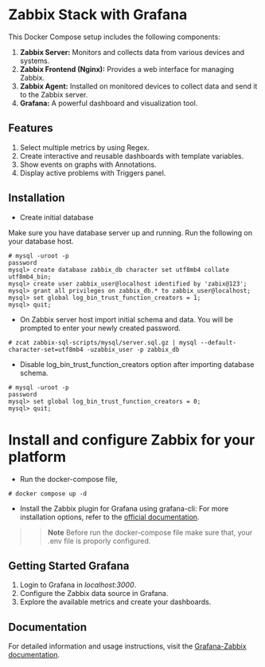 # Zabbix Stack with Grafana
This Docker Compose setup includes the following components:

1. **Zabbix Server:** Monitors and collects data from various devices and systems.
1. **Zabbix Frontend (Nginx):** Provides a web interface for managing Zabbix.
1. **Zabbix Agent:** Installed on monitored devices to collect data and send it to the Zabbix server.
1. **Grafana:** A powerful dashboard and visualization tool.

## Features
1. Select multiple metrics by using Regex.
1. Create interactive and reusable dashboards with template variables.
1. Show events on graphs with Annotations.
1. Display active problems with Triggers panel.

## Installation
- Create initial database

Make sure you have database server up and running.
Run the following on your database host.
```
# mysql -uroot -p
password
mysql> create database zabbix_db character set utf8mb4 collate utf8mb4_bin;
mysql> create user zabbix_user@localhost identified by 'zabix@123';
mysql> grant all privileges on zabbix_db.* to zabbix_user@localhost;
mysql> set global log_bin_trust_function_creators = 1;
mysql> quit;
```
- On Zabbix server host import initial schema and data. You will be prompted to enter your newly created password.

```
# zcat zabbix-sql-scripts/mysql/server.sql.gz | mysql --default-character-set=utf8mb4 -uzabbix_user -p zabbix_db
```
- Disable log_bin_trust_function_creators option after importing database schema.
```
# mysql -uroot -p
password
mysql> set global log_bin_trust_function_creators = 0;
mysql> quit; 
```
# Install and configure Zabbix for your platform
- Run the docker-compose file,
```
# docker compose up -d
```
- Install the Zabbix plugin for Grafana using grafana-cli:
For more installation options, refer to the [official documentation](https://grafana.com/docs/plugins/alexanderzobnin-zabbix-app/latest/installation/).

>>**Note**
Before run the docker-compose file make sure that, your .env file is proporly configured.

## Getting Started Grafana
1. Login to Grafana in *localhost:3000*.
1. Configure the Zabbix data source in Grafana.
1. Explore the available metrics and create your dashboards.

## Documentation
For detailed information and usage instructions, visit the [Grafana-Zabbix documentation](https://grafana.com/docs/plugins/alexanderzobnin-zabbix-app/latest/configuration/).